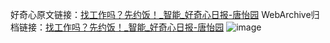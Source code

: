 好奇心原文链接：[找工作吗？先约饭！_智能_好奇心日报-唐怡园](https://www.qdaily.com/articles/7030.html)
WebArchive归档链接：[找工作吗？先约饭！_智能_好奇心日报-唐怡园](http://web.archive.org/web/20190623171634/https://www.qdaily.com/articles/7030.html)
![image](http://ww3.sinaimg.cn/large/007d5XDply1g3wbcthgdlj30u02w6qsr)